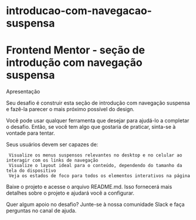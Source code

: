 # introducao-com-navegacao-suspensa
 # Frontend Mentor - seção de introdução com navegação suspensa

Apresentação

Seu desafio é construir esta seção de introdução com navegação suspensa e fazê-la parecer o mais próximo possível do design.

Você pode usar qualquer ferramenta que desejar para ajudá-lo a completar o desafio. Então, se você tem algo que gostaria de praticar, sinta-se à vontade para tentar.

Seus usuários devem ser capazes de:

     Visualize os menus suspensos relevantes no desktop e no celular ao interagir com os links de navegação
     Visualize o layout ideal para o conteúdo, dependendo do tamanho da tela do dispositivo
     Veja os estados de foco para todos os elementos interativos na página

Baixe o projeto e acesse o arquivo README.md. Isso fornecerá mais detalhes sobre o projeto e ajudará você a configurar.

Quer algum apoio no desafio? Junte-se à nossa comunidade Slack e faça perguntas no canal de ajuda.
